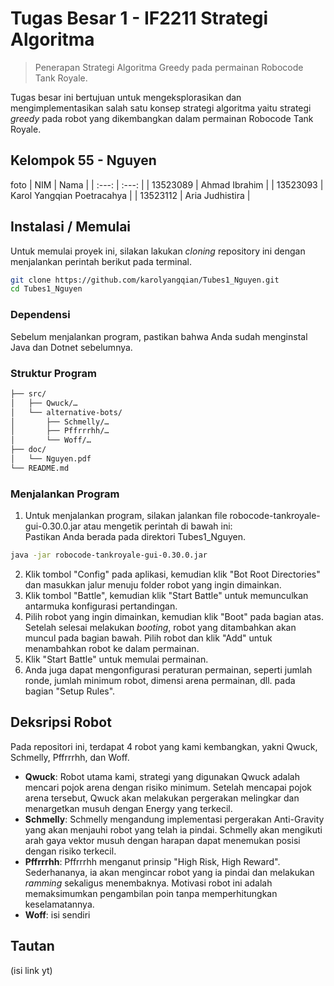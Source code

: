 # Tugas Besar 1 - IF2211 Strategi Algoritma
> Penerapan Strategi Algoritma Greedy pada permainan Robocode Tank Royale.

Tugas besar ini bertujuan untuk mengeksplorasikan dan mengimplementasikan salah satu konsep strategi algoritma yaitu strategi _greedy_ pada robot yang dikembangkan dalam permainan Robocode Tank Royale. 

## Kelompok 55 - Nguyen
foto
| NIM | Nama |
| :---: | :---: |
| 13523089 | Ahmad Ibrahim |
| 13523093 | Karol Yangqian Poetracahya |
| 13523112 | Aria Judhistira |

## Instalasi / Memulai
Untuk memulai proyek ini, silakan lakukan _cloning_ repository ini dengan menjalankan perintah berikut pada terminal.
```sh
git clone https://github.com/karolyangqian/Tubes1_Nguyen.git
cd Tubes1_Nguyen
```

### Dependensi
Sebelum menjalankan program, pastikan bahwa Anda sudah menginstal Java dan Dotnet sebelumnya.

### Struktur Program
```bash
├── src/
│   ├── Qwuck/…
│   └── alternative-bots/
│       ├── Schmelly/…
│       ├── Pffrrrhh/…
│       └── Woff/…
├── doc/
│   └── Nguyen.pdf
└── README.md
```

### Menjalankan Program
1. Untuk menjalankan program, silakan jalankan file robocode-tankroyale-gui-0.30.0.jar atau mengetik perintah di bawah ini: <br>
Pastikan Anda berada pada direktori Tubes1_Nguyen.
```sh
java -jar robocode-tankroyale-gui-0.30.0.jar
```
2. Klik tombol "Config" pada aplikasi, kemudian klik "Bot Root Directories" dan masukkan jalur menuju folder robot yang ingin dimainkan.
3. Klik tombol "Battle", kemudian klik "Start Battle" untuk memunculkan antarmuka konfigurasi pertandingan.
4. Pilih robot yang ingin dimainkan, kemudian klik "Boot" pada bagian atas. Setelah selesai melakukan _booting_, robot yang ditambahkan akan muncul pada bagian bawah. Pilih robot dan klik "Add" untuk menambahkan robot ke dalam permainan.
5. Klik "Start Battle" untuk memulai permainan.
6. Anda juga dapat mengonfigurasi peraturan permainan, seperti jumlah ronde, jumlah minimum robot, dimensi arena permainan, dll. pada bagian "Setup Rules".

## Deksripsi Robot
Pada repositori ini, terdapat 4 robot yang kami kembangkan, yakni Qwuck, Schmelly, Pffrrrhh, dan Woff.
* **Qwuck**: Robot utama kami, strategi yang digunakan Qwuck adalah mencari pojok arena dengan risiko minimum. Setelah mencapai pojok arena tersebut, Qwuck akan melakukan pergerakan melingkar dan menargetkan musuh dengan Energy yang terkecil.
* **Schmelly**: Schmelly mengandung implementasi pergerakan Anti-Gravity yang akan menjauhi robot yang telah ia pindai. Schmelly akan mengikuti arah gaya vektor musuh dengan harapan dapat menemukan posisi dengan risiko terkecil.
* **Pffrrrhh**: Pffrrrhh menganut prinsip "High Risk, High Reward". Sederhananya, ia akan mengincar robot yang ia pindai dan melakukan _ramming_ sekaligus menembaknya. Motivasi robot ini adalah memaksimumkan pengambilan poin tanpa memperhitungkan keselamatannya.
* **Woff**: isi sendiri

## Tautan
(isi link yt)
